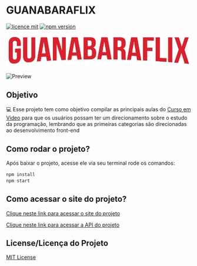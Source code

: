 # GUANABARAFLIX
[![licence mit](https://img.shields.io/badge/licence-MIT-blue.svg)](https://github.com/almerindopaixao/guanabaraflix/LICENSE) [![npm version](https://img.shields.io/npm/v/react.svg?style=flat)](https://www.npmjs.com/package/react)

![Logo](./src/assets/img/Logo.png)

![Preview](./src/aassets/img/sitePreview.png)

## Objetivo

:computer: Esse projeto tem como objetivo compilar as principais aulas do [Curso em Video](https://www.youtube.com/c/CursoemV%C3%ADdeo/featured) para que os usuários possam ter um direcionamento sobre o estudo da programação, lembrando que as primeiras categorias são direcionadas ao desenvolvimento front-end

## Como rodar o projeto?

Após baixar o projeto, acesse ele via seu terminal rode os comandos:

```sh
npm install
npm start
```

## Como acessar o site do projeto?

[Clique neste link para acessar o site do projeto](https://guanabaraflix.vercel.app/)

[Clique neste link para acessar a API do projeto](https://guanabaraflix.herokuapp.com/categorias)

## License/Licença do Projeto
[MIT License](./LICENSE)
